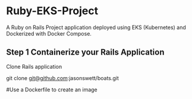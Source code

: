 # Ruby-EKS-Project
A Ruby on Rails Project application deployed using EKS (Kubernetes) and Dockerized with Docker Compose.

## Step 1 Containerize your Rails Application
Clone Rails application

git clone git@github.com:jasonswett/boats.git

#Use a Dockerfile to create an image


